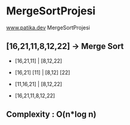 # MergeSortProjesi
www.patika.dev MergeSortProjesi

## [16,21,11,8,12,22] -> Merge Sort

-  [16,21,11]   |  [8,12,22]
-  [16,21] [11] | [8,12] [22]
-  [11,16,21]   |   [8,12,22]

-  [16,21,11,8,12,22]


## Complexity : O(n*log n)